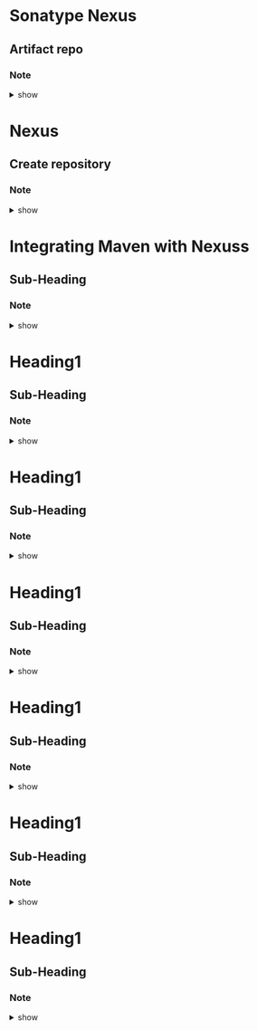 

# Sonatype Nexus
## Artifact repo
### Note 

<details><summary>show</summary>
<p>

```bash
Nexus is an Open-Source software (OSS) Artifactory repo manager. There is a PRO/Enterprise edition
Used to store build artifacts
Java - jar, war, ear
Docker - docker images
NodeJs - npm packages

Alternatively to Nexus, you can use jFrog artifactory

Nexus needs Java 1.8 (also called Java8)
Version is 3.x, current location is 3.28.1
Need 1GB RAM, t2.medium

After install
/opt/nexus/etc/nexus.properties
/opt/nexus/bin/nexus.rc. <<-- run_as_user="nexus"
/opt/nexus/bin/nexus start

http://ip:8081/nexus --for 2.x

Nexus and jFrog artifactory default port number: 8081
http://ip:8081/ --for 3.x
admin
Password in cat /opt/sonatype-work/nexus2/admin.password


To change context path and port
/opt/nexus/etc/nexus.properties
application-port:9999
nexus-context-path=sadaiyer

Restart nexus and then access
http://ip:9999/sadaiyer


```
</p>
</details>





# Nexus
## Create repository
### Note 

<details><summary>show</summary>
<p>

```bash
Three types of repo:
Group
Hosted
Proxy

Category: snapshot, release, and one more

For each project, create a release and snapshot


```
</p>
</details>




# Integrating Maven with Nexuss
## Sub-Heading
### Note 

<details><summary>show</summary>
<p>

```bash
In pom.xml, we configured in properties tag, the sonarqube details
Similarly, do the same for nexus

In the Maven server, in pom.xml

<distributionManagement>
 <repository> 
  <id>nexus</nexus>
  <name>Nexus release repo</name?
  <url>http://ip/sadaiyer/repository/mycompany-release/ </url>
 </repository> 
  
 <snapshotRepository> 
  <id>nexus</nexus>
  <name>Nexus snapshot repo</name?
  <url>http://ip/sadaiyer/repository/mycompany-snapshot/ </url>
 </snapshotRepository> 
</distributionManagement?>

$MVN_HOME/conf
Nexus credentials are stored in settings.xml
In the conf directory
<servers>
  <server>
     --configure nexus credentials here...
    <id>nexus</nexus> --keep same aa pom.xml
    <username>admin<username>
    <password>password_you_set<password>
  </server>
</servers>

To upload to local repo, using install
To upload to remote repo, use deploy

Go to the path where pom.xml exists on the maven server
  mvn clean deploy

This will deploy to nexus server now

Go to nexus now - click on Browses icon - mycompany-snapshot
/com/mss/maven-web-application-0.01-SNAPSHOT/date/xxx.war

Snapshot repo - used for ongoing development - so different version

For production releases, after changing version from 0-0-1-snapshot to 1.0.0, then it will deploy to production releases - mycompany-release.   The word snapshot is the key.  Assuming 1.0.0 is having issues, if you try to deploy 1.0.0 again to the release, it will error http-400 - Bad Request.

Option is to change version, but what if folks are using 1.1.0.  There is an option for the repo - "Disable Redeploy", change that to "Allow redeploy"; this will allow you to redeploy 1.0.0 again.  Settings (Gear icon) for the repo...

```
</p>
</details>


# Heading1
## Sub-Heading
### Note 

<details><summary>show</summary>
<p>

```bash
To share the jar files with different teams, create remote repo
In the UI, create repo
Then Browse, and upload component


```
</p>
</details>




# Heading1
## Sub-Heading
### Note 

<details><summary>show</summary>
<p>

```bash

```
</p>
</details>


# Heading1
## Sub-Heading
### Note 

<details><summary>show</summary>
<p>

```bash

```
</p>
</details>




# Heading1
## Sub-Heading
### Note 

<details><summary>show</summary>
<p>

```bash

```
</p>
</details>



# Heading1
## Sub-Heading
### Note 

<details><summary>show</summary>
<p>

```bash

```
</p>
</details>




# Heading1
## Sub-Heading
### Note 

<details><summary>show</summary>
<p>

```bash

```
</p>
</details>




